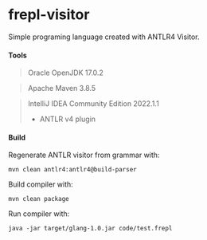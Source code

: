 # frepl-visitor
Simple programing language created with ANTLR4 Visitor.

#### Tools

> Oracle OpenJDK 17.0.2

> Apache Maven 3.8.5

> IntelliJ IDEA Community Edition 2022.1.1
> - ANTLR v4 plugin

#### Build

Regenerate ANTLR visitor from grammar with:

    mvn clean antlr4:antlr4@build-parser

Build compiler with:

    mvn clean package

Run compiler with:

    java -jar target/glang-1.0.jar code/test.frepl
